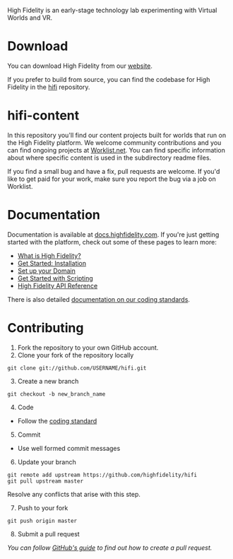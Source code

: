 High Fidelity is an early-stage technology lab experimenting with Virtual Worlds and VR. 

Download
========
You can download High Fidelity from our [website](https://highfidelity.com/download). 

If you prefer to build from source, you can find the codebase for High Fidelity in the [hifi](https://github.com/highfidelity/hifi) repository. 

hifi-content
========
In this repository you'll find our content projects built for worlds that run on the High Fidelity platform. We welcome community contributions and you can find ongoing projects at [Worklist.net](https://worklist.net). You can find specific information about where specific content is used in the subdirectory readme files.

If you find a small bug and have a fix, pull requests are welcome. If you'd 
like to get paid for your work, make sure you report the bug via a job on Worklist.

Documentation
=========
Documentation is available at [docs.highfidelity.com](https://docs.highfidelity.com). If you're just getting started with the platform, check out some of these pages to learn more:
* [What is High Fidelity?](https://docs.highfidelity.com/get-started/what-is-high-fidelity)
* [Get Started: Installation](https://docs.highfidelity.com/get-started/installation)
* [Set up your Domain](https://docs.highfidelity.com/learn-with-us/setup-your-domain-to-build)
* [Get Started with Scripting](https://docs.highfidelity.com/learn-with-us/get-started-with-scripting)
* [High Fidelity API Reference](https://docs.highfidelity.com/api-reference)

There is also detailed [documentation on our coding standards](https://wiki.highfidelity.com/wiki/Coding_Standards).

Contributing
===
1. Fork the repository to your own GitHub account.
2. Clone your fork of the repository locally

  ```
  git clone git://github.com/USERNAME/hifi.git
  ```
3. Create a new branch
  
  ```
  git checkout -b new_branch_name 
  ```
4. Code
  * Follow the [coding standard](https://docs.highfidelity.com/build-guide/coding-standards)
5. Commit
  * Use well formed commit messages
6. Update your branch
  
  ```
  git remote add upstream https://github.com/highfidelity/hifi
  git pull upstream master
  ```
  Resolve any conflicts that arise with this step.

7. Push to your fork
  
  ```
  git push origin master
  ```
8. Submit a pull request

  *You can follow [GitHub's guide](https://help.github.com/articles/creating-a-pull-request) to find out how to create a pull request.*
  




